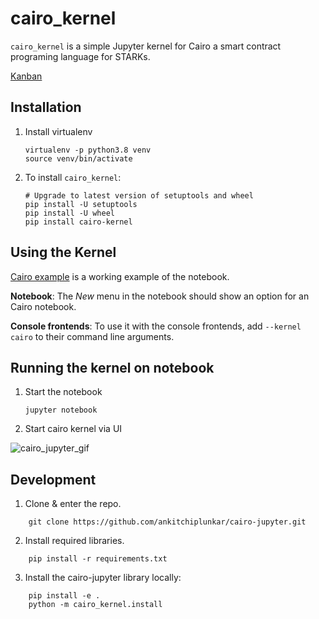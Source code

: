 cairo_kernel
===========

``cairo_kernel`` is a simple Jupyter kernel for Cairo a smart contract programing language for STARKs. 

[Kanban](https://ankitchiplunkar.notion.site/Cairo-kernel-starkware-py-5f64ee70cfde4578969c430bf1a14531)

Installation
------------
1. Install virtualenv

    ```
    virtualenv -p python3.8 venv
    source venv/bin/activate
    ```

2. To install ``cairo_kernel``:

    ```
    # Upgrade to latest version of setuptools and wheel
    pip install -U setuptools
    pip install -U wheel
    pip install cairo-kernel
    ```

Using the Kernel
---------------------

[Cairo example](https://github.com/ankitchiplunkar/cairo-jupyter/blob/master/notebooks/Cairo%20example.ipynb) is a working example of the notebook.


**Notebook**: The *New* menu in the notebook should show an option for an Cairo notebook.

**Console frontends**: To use it with the console frontends, add ``--kernel cairo`` to
their command line arguments.

Running the kernel on notebook
--------------------------------

1. Start the notebook

    ```
    jupyter notebook
    ```

2. Start cairo kernel via UI

![cairo_jupyter_gif](https://user-images.githubusercontent.com/5904910/146619802-6ee1bb5d-243a-4e0d-9ab2-064e101f5bcd.gif)



Development
-------------------------------

1. Clone & enter the repo. 

```
    git clone https://github.com/ankitchiplunkar/cairo-jupyter.git
```

2. Install required libraries. 

```
    pip install -r requirements.txt
```

3. Install the cairo-jupyter library locally:
```
    pip install -e .
    python -m cairo_kernel.install
```


